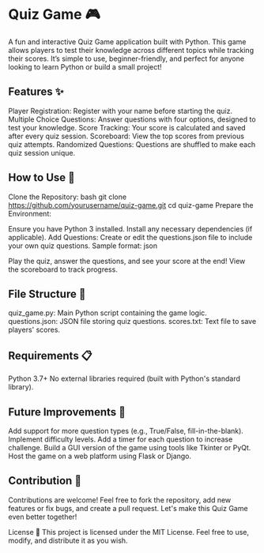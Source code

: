 # Quiz Game 🎮
A fun and interactive Quiz Game application built with Python. This game allows players to test their knowledge across different topics while tracking their scores. It’s simple to use, beginner-friendly, and perfect for anyone looking to learn Python or build a small project!

## Features ✨
Player Registration: Register with your name before starting the quiz.
Multiple Choice Questions: Answer questions with four options, designed to test your knowledge.
Score Tracking: Your score is calculated and saved after every quiz session.
Scoreboard: View the top scores from previous quiz attempts.
Randomized Questions: Questions are shuffled to make each quiz session unique.
## How to Use 🚀
Clone the Repository:
bash
git clone https://github.com/yourusername/quiz-game.git
cd quiz-game
Prepare the Environment:

Ensure you have Python 3 installed.
Install any necessary dependencies (if applicable).
Add Questions:
Create or edit the questions.json file to include your own quiz questions.
Sample format:
json

Play the quiz, answer the questions, and see your score at the end!
View the scoreboard to track progress.
## File Structure 📁
quiz_game.py: Main Python script containing the game logic.
questions.json: JSON file storing quiz questions.
scores.txt: Text file to save players' scores.
## Requirements 📋
Python 3.7+
No external libraries required (built with Python's standard library).
## Future Improvements 🚀
Add support for more question types (e.g., True/False, fill-in-the-blank).
Implement difficulty levels.
Add a timer for each question to increase challenge.
Build a GUI version of the game using tools like Tkinter or PyQt.
Host the game on a web platform using Flask or Django.
## Contribution 🤝
Contributions are welcome! Feel free to fork the repository, add new features or fix bugs, and create a pull request. Let's make this Quiz Game even better together!

License 📜
This project is licensed under the MIT License. Feel free to use, modify, and distribute it as you wish.
